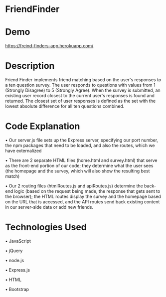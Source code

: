 # FriendFinder

# Demo

https://freind-finders-app.herokuapp.com/


# Description

Friend Finder implements friend matching based on the user's responses to a ten question survey. The user responds to questions with values from 1 (Strongly Disagree) to 5 (Strongly Agree). When the survey is submitted, an existing user record closest to the current user's responses is found and returned. The closest set of user responses is defined as the set with the lowest absolute difference for all ten questions combined.

# Code Explanation

	
  •	Our server.js file sets up the Express server, specifying our port number, the npm packages that need to be loaded, and     also the routes, which we have externalized
	
  •	There are 2 separate HTML files (home.html and survey.html) that serve as the front-end portion of our code; they           determine what the user sees (the homepage and the survey, which will also show the resulting best match)
	
  •	Our 2 routing files (htmlRoutes.js and apiRoutes.js) determine the back-end logic (based on the request being made, the     response that gets sent to the browser); the HTML routes display the survey and the homepage based on the URL that is         accessed, and the API routes send back existing content in our server-side data or add new friends.
  
  
 # Technologies Used
	
  •	JavaScript
	
  •	jQuery
	
  •	node.js
	
  •	Express.js
	
  •	HTML
	
  •	Bootstrap
